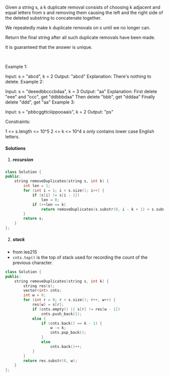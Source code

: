 Given a string s, a k duplicate removal consists of choosing k adjacent and equal letters from s and removing them causing the left and the right side of the deleted substring to concatenate together.

We repeatedly make k duplicate removals on s until we no longer can.

Return the final string after all such duplicate removals have been made.

It is guaranteed that the answer is unique.

 

Example 1:

Input: s = "abcd", k = 2
Output: "abcd"
Explanation: There's nothing to delete.
Example 2:

Input: s = "deeedbbcccbdaa", k = 3
Output: "aa"
Explanation: 
First delete "eee" and "ccc", get "ddbbbdaa"
Then delete "bbb", get "dddaa"
Finally delete "ddd", get "aa"
Example 3:

Input: s = "pbbcggttciiippooaais", k = 2
Output: "ps"
 

Constraints:

1 <= s.length <= 10^5
2 <= k <= 10^4
s only contains lower case English letters.

#### Solutions

1. ##### recursion

```c++
class Solution {
public:
    string removeDuplicates(string s, int k) {
        int len = 1;
        for (int i = 1; i < s.size(); i++) {
            if (s[i] != s[i - 1])
                len = 0;
            if (++len == k)
                return removeDuplicates(s.substr(0, i - k + 1) + s.substr(i + 1), k);
        }
        return s;
    }
};
```

2. ##### stack

- from lee215
- `cnts.top()` is the top of stack used for recording the count of the previous character.

```c++
class Solution {
public:
    string removeDuplicates(string s, int k) {
        string res(s);
        vector<int> cnts;
        int w = 0;
        for (int r = 0; r < s.size(); r++, w++) {
            res[w] = s[r];
            if (cnts.empty() || s[r] != res[w - 1])
                cnts.push_back(1);
            else {
                if (cnts.back() == k - 1) {
                    w -= k;
                    cnts.pop_back();
                }
                else
                    cnts.back()++;
            }
        }
        return res.substr(0, w);
    }
};
```